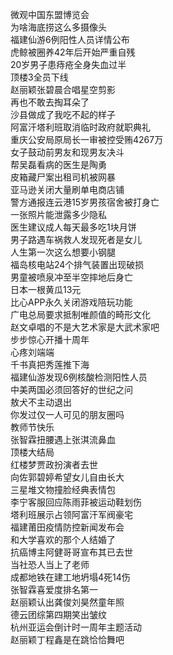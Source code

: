 微观中国东盟博览会  
为啥海底捞这么多摄像头  
福建仙游6例阳性人员详情公布  
虎鲸被圈养42年后开始严重自残  
20岁男子患痔疮全身失血过半  
顶楼3全员下线  
赵丽颖张碧晨合唱星空剪影  
再也不敢去掏耳朵了  
沙县做成了我吃不起的样子  
阿富汗塔利班取消临时政府就职典礼  
重庆公安局原局长一审被控受贿4267万  
女子鼓动前男友和现男友决斗  
帮吴磊看病的医生是陶勇  
皮箱藏尸案出租司机被网暴  
亚马逊关闭大量刷单电商店铺  
警方通报连云港15岁男孩宿舍被打身亡  
一张照片能泄露多少隐私  
医生建议成人每天最多吃1块月饼  
男子路遇车祸救人发现死者是女儿  
人生第一次这么想要小钢腿  
福岛核电站24个排气装置出现破损  
男童被喷泉冲至半空摔地后身亡  
日本一根黄瓜13元  
比心APP永久关闭游戏陪玩功能  
广电总局要求抵制唯颜值的畸形文化  
赵文卓唱的不是大艺术家是大武术家吧  
步步惊心开播十周年  
心疼刘端端  
千书真把秀莲推下海  
福建仙游发现6例核酸检测阳性人员  
中美两国必须回答好的世纪之问  
敖犬不主动退出  
你发过仅一人可见的朋友圈吗  
教师节快乐  
张智霖扭腰遇上张淇流鼻血  
顶楼大结局  
红楼梦贾政扮演者去世  
向佐郭碧婷希望女儿自由长大  
三星堆文物撞脸经典表情包  
李宁客服回应陈雨菲被运动鞋划伤  
塔利班展示占领阿富汗军阀豪宅  
福建莆田疫情防控新闻发布会  
和大学喜欢的那个人结婚了  
抗癌博主阿健哥哥宣布其已去世  
当社恐人当上了老师  
成都地铁在建工地坍塌4死14伤  
张智霖喜爱度排名第一  
赵丽颖认出龚俊刘昊然童年照  
德云团综第四期笑出皱纹  
杭州亚运会倒计时一周年主题活动  
赵丽颖丁程鑫是在跳恰恰舞吧  
